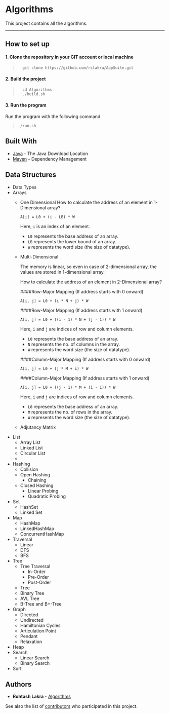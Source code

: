 # Algorithms
This project contains all the algorithms.

****
How to set up
---

#### 1. Clone the repository in your GIT account or local machine

> ```
>   git clone https://github.com/rslakra/AppSuite.git
> ```

#### 2. Build the project

> ```
>   cd Algorithms
>   ./build.sh
> ```
>

#### 3. Run the program

Run the program with the following command
  
>   ```./run.sh```

## Built With

* [Java](https://www.java.com/en/download/mac_download.jsp) - The Java Download Location
* [Maven](https://maven.apache.org/) - Dependency Management

## Data Structures

- Data Types
- Arrays
    - One Dimensional
        How to calculate the address of an element in 1-Dimensional array?
        
        ```
        A[i] = L0 + (i - LB) * W
        ```
        Here, ```i``` is an index of an element.
        - ```L0``` represents the base address of an array.
        - ```LB``` represents the lower bound of an array.
        - ```W``` represents the word size (the size of datatype).

    - Multi-Dimensional
    
        The memory is linear, so even in case of 2-dimensional array, the values are stored in 1-dimensional array.
        
        How to calculate the address of an element in 2-Dimensional array?
        
        ####Row-Major Mapping (If address starts with 0 onward)
        
        ```
        A[i, j] = L0 + (i * N + j) * W
        ```
        
        ####Row-Major Mapping (If address starts with 1 onward)
        
        ```
        A[i, j] = L0 + ((i - 1) * N + (j - 1)) * W
        ```

        Here, ```i``` and ```j``` are indices of row and column elements.
        - ```L0``` represents the base address of an array.
        - ```N``` represents the no. of columns in the array.
        - ```W``` represents the word size (the size of datatype).

        ####Column-Major Mapping (If address starts with 0 onward)
        
        ```
        A[i, j] = L0 + (j * M + i) * W
      
        ```
        ####Column-Major Mapping (If address starts with 1 onward)

        ```
        A[i, j] = L0 + ((j - 1) * M + (i - 1)) * W
        ```

        Here, ```i``` and ```j``` are indices of row and column elements.
        - ```L0``` represents the base address of an array.
        - ```M``` represents the no. of rows in the array.
        - ```W``` represents the word size (the size of datatype).

    - Adjutancy Matrix
- List
    - Array List
    - Linked List
    - Circular List
    - 
- Hashing
    - Collision
    - Open Hashing
        - Chaining
    - Closed Hashing
        - Linear Probing
        - Quadratic Probing
- Set
    - HashSet
    - Linked Set
- Map
    - HashMap
    - LinkedHashMap
    - ConcurrentHashMap
- Traversal
    - Linear
    - DFS
    - BFS
- Tree
    - Tree Traversal
        - In-Order
        - Pre-Order
        - Post-Order
    - Tree
    - Binary Tree
    - AVL Tree
    - B-Tree and B+-Tree
- Graph
    - Directed
    - Undirected
    - Hamiltonian Cycles
    - Articulation Point
    - Pendant
    - Relaxation
- Heap
- Search
    - Linear Search
    - Binary Search
- Sort

## Authors

* **Rohtash Lakra** - [Algorithms](https://github.com/rslakra/AppSuite.git/Algorithms)

See also the list of [contributors](https://github.com/rslakra/AppSuite.git/contributors) who participated in 
this project.
